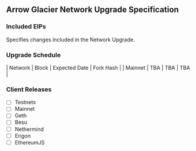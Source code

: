 ## Arrow Glacier Network Upgrade Specification

### Included EIPs
Specifies changes included in the Network Upgrade.

### Upgrade Schedule

| Network | Block      | Expected Date | Fork Hash    |
| Mainnet | TBA | TBA | TBA |

### Client Releases

 - [ ] Testnets
 - [ ]  Mainnet
   - [ ]  Geth
   - [ ]  Besu
   - [ ]  Nethermind
   - [ ]  Erigon
   - [ ]  EthereumJS 
